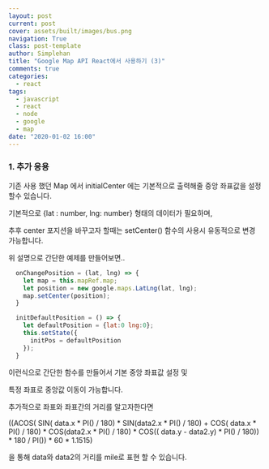 ```yaml
---
layout: post
current: post
cover: assets/built/images/bus.png
navigation: True
class: post-template
author: Simplehan
title: "Google Map API React에서 사용하기 (3)"
comments: true
categories:
  - react
tags:
  - javascript
  - react
  - node
  - google
  - map
date: "2020-01-02 16:00"
---
```


### 1. 추가 응용 

  기존 사용 했던 Map 에서 initialCenter 에는 기본적으로 출력해줄 중앙 좌표값을 설정할수 있습니다.

  기본적으로 {lat : number, lng: number} 형태의 데이터가 필요하며,

  추후 center 포지션을 바꾸고자 할때는 setCenter() 함수의 사용시 유동적으로 변경 가능합니다.

  위 설명으로 간단한 예제를 만들어보면..

  ```javascript
    onChangePosition = (lat, lng) => {
      let map = this.mapRef.map;
      let position = new google.maps.LatLng(lat, lng);
      map.setCenter(position);
    }

    initDefaultPosition = () => {
      let defaultPosition = {lat:0 lng:0};
      this.setState({
        initPos = defaultPosition
      });
    }
  ```

  이런식으로 간단한 함수를 만들어서 기본 중앙 좌표값 설정 및

  특정 좌표로 중앙값 이동이 가능합니다.

  추가적으로 좌표와 좌표간의 거리를 알고자한다면

  ((ACOS(
    SIN( data.x * PI() / 180) * SIN(data2.x * PI() / 180) + 
    COS( data.x * PI() / 180) * COS(data2.x * PI() / 180) * 
    COS(( data.y - data2.y) * PI() / 180)) * 180 / PI()) * 60 * 1.1515)

  을 통해 data와 data2의 거리를 mile로 표현 할 수 있습니다.

